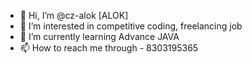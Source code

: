 - 👋 Hi, I’m @cz-alok [ALOK]
- 👀 I’m interested in competitive coding, freelancing job
- 🌱 I’m currently learning Advance JAVA
- 📫 How to reach me through - 8303195365

<!---
cz-alok/cz-alok is a ✨ special ✨ repository because its `README.md` (this file) appears on your GitHub profile.
You can click the Preview link to take a look at your changes.
--->
